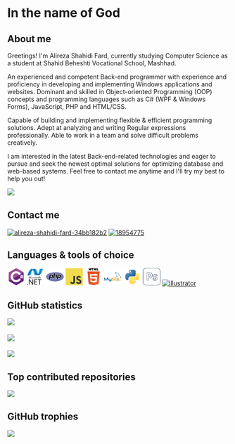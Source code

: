 # In the name of God

## About me
Greetings! I'm Alireza Shahidi Fard, currently studying Computer Science as a student at Shahid Beheshti Vocational School, Mashhad.

An experienced and competent Back-end programmer with experience and proficiency in developing and implementing Windows applications and websites.
Dominant and skilled in Object-oriented Programming (OOP) concepts and programming languages such as C# (WPF & Windows Forms), JavaScript, PHP and HTML/CSS.

Capable of building and implementing flexible & efficient programming solutions. Adept at analyzing and writing Regular expressions professionally. Able to work in a team and solve difficult problems creatively.

I am interested in the latest Back-end-related technologies and eager to pursue and seek the newest optimal solutions for optimizing database and web-based systems. Feel free to contact me anytime and I'll try my best to help you out!

[![](https://visitcount.itsvg.in/api?id=Wirmaple73&icon=0&color=12)](https://visitcount.itsvg.in)

## Contact me
<p align="left">
	<a href="https://linkedin.com/in/alireza-shahidi-fard-34bb182b2" target="blank"><img align="center" src="https://raw.githubusercontent.com/rahuldkjain/github-profile-readme-generator/master/src/images/icons/Social/linked-in-alt.svg" alt="alireza-shahidi-fard-34bb182b2" height="30" width="40" /></a>
	<a href="https://stackoverflow.com/users/18954775" target="blank"><img align="center" src="https://raw.githubusercontent.com/rahuldkjain/github-profile-readme-generator/master/src/images/icons/Social/stack-overflow.svg" alt="18954775" height="30" width="40" /></a>
</p>

## Languages & tools of choice
<p align="left">
    <a href="https://www.w3schools.com/cs/" target="_blank" rel="noreferrer"> <img src="https://raw.githubusercontent.com/devicons/devicon/master/icons/csharp/csharp-original.svg" alt="csharp" width="40" height="40"/></a> 
    <a href="https://dotnet.microsoft.com/" target="_blank" rel="noreferrer"> <img src="https://raw.githubusercontent.com/devicons/devicon/master/icons/dot-net/dot-net-original-wordmark.svg" alt="dotnet" width="40" height="40"/></a> 
	<a href="https://www.php.net" target="_blank" rel="noreferrer"> <img src="https://raw.githubusercontent.com/devicons/devicon/master/icons/php/php-original.svg" alt="php" width="40" height="40"/></a>
    <a href="https://developer.mozilla.org/en-US/docs/Web/JavaScript" target="_blank" rel="noreferrer"> <img src="https://raw.githubusercontent.com/devicons/devicon/master/icons/javascript/javascript-original.svg" alt="javascript" width="40" height="40"/></a>
	<a href="https://www.w3.org/html/" target="_blank" rel="noreferrer"> <img src="https://raw.githubusercontent.com/devicons/devicon/master/icons/html5/html5-original-wordmark.svg" alt="html5" width="40" height="40"/></a> 
    <a href="https://www.mysql.com/" target="_blank" rel="noreferrer"> <img src="https://raw.githubusercontent.com/devicons/devicon/master/icons/mysql/mysql-original-wordmark.svg" alt="mysql" width="40" height="40"/></a>
    <a href="https://www.python.org" target="_blank" rel="noreferrer"> <img src="https://raw.githubusercontent.com/devicons/devicon/master/icons/python/python-original.svg" alt="python" width="40" height="40"/></a>
	<a href="https://www.photoshop.com/en" target="_blank" rel="noreferrer"> <img src="https://raw.githubusercontent.com/devicons/devicon/master/icons/photoshop/photoshop-line.svg" alt="photoshop" width="40" height="40"/></a>
    <a href="https://www.adobe.com/in/products/illustrator.html" target="_blank" rel="noreferrer"> <img src="https://www.vectorlogo.zone/logos/adobe_illustrator/adobe_illustrator-icon.svg" alt="illustrator" width="40" height="40"/></a> 
</p>

## GitHub statistics
![](https://github-readme-stats.vercel.app/api?username=Wirmaple73&theme=default&hide_border=false&include_all_commits=false&count_private=false)<br><br>
![](https://github-readme-streak-stats.herokuapp.com/?user=Wirmaple73&theme=default&hide_border=false)<br><br>
![](https://github-readme-stats.vercel.app/api/top-langs/?username=Wirmaple73&theme=default&hide_border=false&include_all_commits=false&count_private=false&layout=compact)

## Top contributed repositories
![](https://github-contributor-stats.vercel.app/api?username=Wirmaple73&limit=5&theme=flat&combine_all_yearly_contributions=true)

## GitHub trophies
![](https://github-profile-trophy.vercel.app/?username=Wirmaple73&theme=flat&no-frame=false&no-bg=false&margin-w=4)

<!--
Created with:
https://gprm.itsvg.in
https://rahuldkjain.github.io
-->
